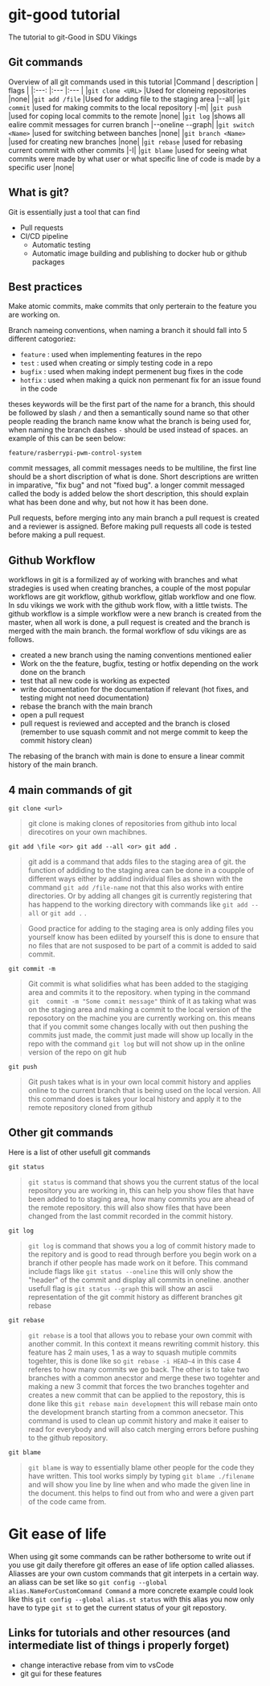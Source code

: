 # git-good tutorial
The tutorial to git-Good in SDU Vikings

## Git commands 
Overview of all git commands used in this tutorial
|Command                    | description                                                                                                                                                   | flags    | 
|:---:                      |:---                                                                                                                                                           |:---    |
|`git clone <URL>`          |Used for cloneing repositories                                                                                                                                 |none|
|`git add /file`            |Used for adding file to the staging area                                                                                                                       |--all|
|`git commit`               |used for making commits to the local repository                                                                                                                |-m|
|`git push`                 |used for coping local commits to the remote                                                                                                                    |none|
|`git log`                  |shows all ealire commit messages for curren branch                                                                                                             |--oneline --graph|
|`git switch <Name>`        |used for switching between banches                                                                                                                             |none|
|`git branch <Name>`        |used for creating new branches                                                                                                                                 |none|
|`git rebase`               |used for rebasing current commit with other commits                                                                                                            |-I|
|`git blame`                |used for seeing what commits were made by what user or what specific line of code is made by a specific user                                                   |none|

## What is git?
Git is essentially just a tool that can find 

* Pull requests
* CI/CD pipeline
    * Automatic testing
    * Automatic image building and publishing to docker hub or github packages

## Best practices
Make atomic commits, make commits that only perterain to the feature you are working on. 

Branch nameing conventions, when naming a branch it should fall into 5 different catogoriez: 
- `feature` : used when implementing features in the repo
- `test` : used when creating or simply testing code in a repo
- `bugfix` : used when making indept permenent bug fixes in the code
- `hotfix` : used when making a quick non permenant fix for an issue found in the code

theses keywords will be the first part of the name for a branch, this should be followed by slash `/` and then a semantically sound name so that other people reading the branch name know what the branch is being used for, when naming the branch dashes `-` should be used instead of spaces. an example of this can be seen below:

    feature/rasberrypi-pwm-control-system


commit messages, all commit messages needs to be multiline, the first line should be a short discription of what is done. Short descriptions are written in imparative, "fix bug" and not "fixed bug". a longer commit messaged called the body is added below the short description, this should explain what has been done and why, but not how it has been done.

Pull requests, before merging into any main branch a pull request is created and a reviewer is assigned. Before making pull requests all code is tested before making a pull request.

## Github Workflow
workflows in git is a formilized ay of working with branches and what stradegies is used when creating branches, a couple of the most popular workflows are git workflow, github workflow, gitlab workflow and one flow. In sdu vikings we work with the github work flow, with a little twists. The github workflow is a simple workflow were a new branch is created from the master, when all work is done, a pull request is created and the branch is merged with the main branch. the formal workflow of sdu vikings are as follows.

- created a new branch using the naming conventions mentioned ealier
- Work on the the feature, bugfix, testing or hotfix depending on the work done on the branch
- test that all new code is working as expected
- write documentation for the documentation if relevant (hot fixes, and testing might not need documentation)
- rebase the branch with the main branch
- open a pull request
- pull request is reviewed and accepted and the branch is closed (remember to use squash commit and not merge commit to keep the commit history clean)

The rebasing of the branch with main is done to ensure a linear commit history of the main branch.

## 4 main commands of git 
    git clone <url>
>git clone is making clones of repositories from github into local direcotires on your own machibnes.

    
    git add \file <or> git add --all <or> git add .
>git add is a command that adds files to the staging area of git. the function 
of addiding to the staging area can be done in a coupple of different ways either
by addind individual files as shown with the command `git add /file-name` not that this also works with entire directories.
Or by adding all changes git is currently registering that has happend to the working directory with commands like `git add --all` or  `git add .` .

>Good practice for adding to the staging area is only adding files you yourself know has been ediited by yourself
this is done to ensure that no files that are not susposed  to be part of a commit is added to said commit. 
    
    git commit -m
>Git commit is what solidifies what has been added to the stagiging area and commits it to the repository. when typing in the command `git  commit -m "Some commit message"` think of it as taking what was on the staging area and making a commit to the local version of the reposotory on the machine you are currently working on. this means that if you commit some changes locally with out then pushing the commits just made, the commit just made will show up locally in the repo with the command `git log` but will not show up in the online version of the repo on git hub

    git push

>Git push takes what is in your own local commit history and applies online to the current branch that is being used on the local version. All this command does is takes your local history and apply it to the remote repository cloned from github

## Other git commands
Here is a list of other usefull git commands 
    
    git status 
>`git status` is command that shows you the current status of the local repository you are working in, this can help you show files that have been added to to staging area, how many commits you are ahead of the remote repository. this will also show files that have been changed from the last commit recorded in the commit history.
    
    git log
>`git log` is command that shows you a log of commit history made to the repitory and is good to read through berfore you begin work on a branch if other people has made work on it before. This command include flags like  `git status --oneline` this will only show the "header" of the commit and display all commits in oneline. another usefull flag is `git status --graph` this will show an ascii representation of the git commit history as different branches git rebase

    git rebase
> `git rebase` is a tool that allows you to rebase your own commit with another commit. In this context it means rewriting commit history. this feature has 2 main uses, 1 as a way to squash mutiple commits togehter, this is done like so `git rebase -i HEAD~4` in this case 4 referes to how many commits we go back. The other is to take two branches with a common anecstor and merge these two togehter and making a new 3 commit that forces the two branches togehter and creates a new commit that can be applied to the repostory, this is done like this `git rebase main development` this will rebase main onto the development branch starting from a common anecsetor. 
This command is used to clean up commit history and make it eaiser to read for everybody and will also catch merging errors before pushing to the github repository.  

    git blame
>  `git blame` is way to essentially blame other people for the code they have written. This tool works simply by typing `git blame ./filename` and will show you line by line when and who made the given line in the document. this helps to find out from who and were a given part of the code came from.


# Git ease of life 
When using git some commands can be rather bothersome to write out if you use git daily therefore git offeres an ease of life option called aliasses. Aliasses are your own custom commands that git interpets in a certain way.
an aliass can be set like so `git config --global alias.NameForCustomCommand Command` a more concrete example could look like this `git config --global alias.st status` with this alias you now only have to type `git st` to get the current status of your git repostory.



## Links for tutorials and other resources (and intermediate list of things i properly forget)
* change interactive rebase from vim to vsCode
* git gui for these features



